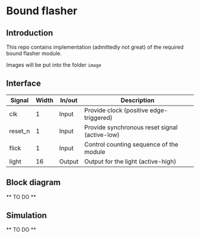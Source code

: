 # Bound flasher

## Introduction

This repo contains implementation (admittedly not great) of the required bound flasher module.

Images will be put into the folder `image`

## Interface

| Signal | Width | In/out | Description |
| --- | --- | --- | --- |
| clk | 1 | Input | Provide clock (positive edge-triggered) |
| reset_n | 1 | Input | Provide synchronous reset signal (active-low) |
| flick | 1 | Input | Control counting sequence of the module |
| light | 16 | Output | Output for the light (active-high) |

## Block diagram

** TO DO **

## Simulation

** TO DO **
